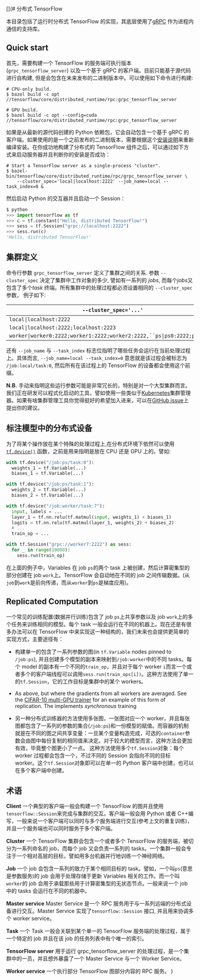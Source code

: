 [](# 分布式 TensorFlow

本目录包括了运行时分布式 TensorFlow 的实现，其底层使用了[gRPC](http://grpc.io) 作为进程内通信的支持库。

## Quick start

首先，需要构建一个 TensorFlow 的服务端可执行版本(`grpc_tensorflow_server`) 以及一个基于 gRPC 的客户端。目前只能基于源代码进行自构建, 但是会包含在未来发布的二进制版本中。可以使用如下命令进行构建:

```shell
# CPU-only build.
$ bazel build -c opt //tensorflow/core/distributed_runtime/rpc:grpc_tensorflow_server

# GPU build.
$ bazel build -c opt --config=cuda //tensorflow/core/distributed_runtime/rpc:grpc_tensorflow_server
```

如果是从最新的源代码创建的 Python 依赖包，它会自动包含一个基于 gRPC 的客户端。如果使用的是一个之前发布的二进制版本，需要根据这个[安装说明](https://www.tensorflow.org/versions/master/get_started/os_setup.html#create-the-pip-package-and-install)来重新编译安装。在你成功地构建了分布式的 TensorFlow 组件之后，可以通过如下方式来启动服务器并且判断你的安装是否成功：

```shell
# Start a TensorFlow server as a single-process "cluster".
$ bazel-bin/tensorflow/core/distributed_runtime/rpc/grpc_tensorflow_server \
    --cluster_spec='local|localhost:2222' --job_name=local --task_index=0 &
```

然后启动 Python 的交互器并且启动一个 Session：

```python
$ python
>>> import tensorflow as tf
>>> c = tf.constant("Hello, distributed TensorFlow!")
>>> sess = tf.Session("grpc://localhost:2222")
>>> sess.run(c)
'Hello, distributed TensorFlow!'
```

## 集群定义

命令行参数 `grpc_tensorflow_server` 定义了集群之间的关系. 参数 `--cluster_spec` 决定了集群中工作对象的多少, 譬如有一系列的 _jobs_, 而每个*jobs*又包含了多个*task* 终端。所有集群中的处理过程都必须设置相同的 `--cluster_spec`参数， 例子如下:

| `--cluster_spec='...'`                                                                                                                                                      | Available tasks                          |
| --------------------------------------------------------------------------------------------------------------------------------------------------------------------------- | ---------------------------------------- |
| `local\|localhost:2222`                                                                                                                                                     | `/job:local/task:0`                      |
| `local\|localhost:2222;localhost:2223`                                                                                                                                      | ` /job:local/task:0``/job:local/task:1 ` |
| ` worker\|worker0:2222;worker1:2222;worker2:2222,``ps\|ps0:2222;ps1:2222 ` | ` /job:worker/task:0``/job:worker/task:1``/job:worker/task:2``/job:ps/task:0``/job:ps/task:1 ` |

还有 `--job_name` 与 `--task_index` 标志位指明了哪些任务会运行在当前处理过程上。具体而言,
`--job_name=local --task_index=0` 意思就是该过程会被标志为
`/job:local/task:0`, 然后所有在该过程上的 TensorFlow 的设备都会使用这个前缀。

**N.B.**
手动来指明这些运行参数可能是非常冗长的，特别是对一个大型集群而言。我们正在研发可以程式化启动的工具，譬如使用一些类似于[Kubernetes](http://kubernetes.io)集群管理器。如果有啥集群管理工具你觉得挺好的希望加入进来，可以在[GitHub issue](https://github.com/tensorflow/tensorflow/issues)上提出你的建议。

## 标注模型中的分布式设备

为了将某个操作放在某个特殊的处理过程上,在分布式环境下依然可以使用
[`tf.device()`](https://www.tensorflow.org/versions/master/api_docs/python/framework.html#device)
函数，之前是用来指明是放在 CPU 还是 GPU 上的。譬如:

```python
with tf.device("/job:ps/task:0"):
  weights_1 = tf.Variable(...)
  biases_1 = tf.Variable(...)

with tf.device("/job:ps/task:1"):
  weights_2 = tf.Variable(...)
  biases_2 = tf.Variable(...)

with tf.device("/job:worker/task:7"):
  input, labels = ...
  layer_1 = tf.nn.relu(tf.matmul(input, weights_1) + biases_1)
  logits = tf.nn.relu(tf.matmul(layer_1, weights_2) + biases_2)
  # ...
  train_op = ...

with tf.Session("grpc://worker7:2222") as sess:
  for _ in range(10000):
    sess.run(train_op)
```

在上面的例子中，Variables 在 job `ps`的两个 task 上被创建，然后计算密集型的部分创建在 job `work`上。TensorFlow 会自动地在不同的 job 之间传输数据。(从`job`到`work`是前向传递，而从`worker`到`ps`是梯度应用)。

## Replicated Computation

一个常见的训练配置(数据并行训练)包含了 job `ps`上共享参数以及 job `work`上的多个任务来训练相同的模型。每个 task 一般会运行在不同的机器上。现在还是有很多办法可以在 TensorFlow 中来实现这一种结构的，我们未来也会提供更简单的实现方式，主要途径有：

- 构建单一的包含了一系列参数的图(in `tf.Variable` nodes pinned to `/job:ps`), 并且创建多个模型的副本来映射到`/job:worker`中的不同 tasks。每个 model 的副本有一个不同的`train_op`，并且对于每个 worker `i`而言一个或者多个的客户端线程可以调用`sess.run(train_ops[i])`。这种方法使用了单一的`tf.Session`，它的工作目标是集群中的某个 workers。

- As above, but where the gradients from all workers are averaged. See the
  [CIFAR-10 multi-GPU trainer](https://www.tensorflow.org/code/tensorflow/models/image/cifar10/cifar10_multi_gpu_train.py)
  for an example of this form of replication. The implements _synchronous_ training

- 另一种分布式训练器的方法使用多张图，一张图对应一个 worker，并且每张图都包含了一系列的参数的集合(`/job:ps`)和一份模型的赋值。而容器的机制就是在不同的图之间共享变量：一旦某个变量构造完成，可选的`container`参数会由图中每份复制的相同值来决定。对于较大的模型而言，这种方法会更加有效，毕竟整个图更小了一点。
  这种方法使用多个`tf.Session`对象：每个 worker 过程都会包含一个，不过不同的 Session 会指向不同的目标 worker。这个`tf.Session`对象即可以在单一的 Python 客户端中创建，也可以在多个客户端中创建。

## 术语

**Client**
一个典型的客户端一般会构建一个 TensorFlow 的图并且使用`tensorflow::Session`来完成与集群的交互。客户端一般会用 Python 或者 C++编写，一般来说一个客户端可以同时与多个服务端进行交互(参考上文的重复训练)，并且一个服务端也可以同时服务于多个客户端。

**Cluster**
一个 TensorFlow 集群会包含一个或者多个 TensorFlow 的服务端，被切分为一系列命名的 job，而每个 job 又会负责一系列的 tasks。一个集群一般会专注于一个相对高层的目标，譬如用多台机器并行地训练一个神经网络。

**Job**
一个 job 会包含一系列的致力于某个相同目标的 task。譬如，一个叫`ps`(意思是参数服务)的 job 会用于处理存储于更新 Variables 相关的工作。而一个叫`worker`的 job 会用于承载那些用于计算密集型的无状态节点。一般来说一个 job 中的 tasks 会运行在不同的机器中。

**Master service**
Master Service 是一个 RPC 服务用于与一系列远端的分布式设备进行交互。Master Service 实现了`tensorflow::Session` 接口, 并且用来协调多个 worker service。

**Task**
一个 Task 一般会关联到某个单一的 TensorFlow 服务端的处理过程，属于一个特定的 job 并且在该 job 的任务列表中有个唯一的索引。

**TensorFlow server**
用于运行 grpc_tensorflow_server 的处理过程，是一个集群中的一员，并且想外暴露了一个 Master Service 与一个 Worker Service。

**Worker service**
一个执行部分 TensorFlow 图部分内容的 RPC 服务。
)
